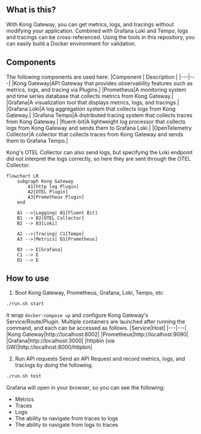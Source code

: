 ## What is this?
With Kong Gateway, you can get metrics, logs, and tracings without modifying your application.
Combined with Grafana Loki and Tempo, logs and tracings can be cross-referenced.
Using the tools in this repository, you can easily build a Docker environment for validation.

## Components
The following components are used here.
|Component | Description |
|---|---|
|Kong Gateway|API Gateway that provides observability features such as metrics, logs, and tracing via Plugins.|
|Prometheus|A monitoring system and time series database that collects metrics from Kong Gateway.|
|Grafana|A visualization tool that displays metrics, logs, and tracings.|
|Grafana Loki|A log aggregation system that collects logs from Kong Gateway.|
|Grafana Tempo|A distributed tracing system that collects traces from Kong Gateway.|
|fluent-bit|A lightweight log processor that collects logs from Kong Gateway and sends them to Grafana Loki.|
|OpenTelemetry Collector|A collector that collects traces from Kong Gateway and sends them to Grafana Tempo.|


Kong's OTEL Collector can also send logs, but specifying the Loki endpoint did not interpret the logs correctly, so here they are sent through the OTEL Collector.

```mermaid
flowchart LR
    subgraph Kong Gateway
        A1[http log Plugin]
        A2[OTEL Plugin]
        A3[Prometheus Plugin]
    end

    A1 -->|Logging| B1[Fluent Bit]
    B1 --> B2[OTEL Collector]
    B2 --> B3[Loki]

    A2 -->|Tracing| C1[Tempo]
    A3 -->|Metrics| D1[Prometheus]

    B3 --> E[Grafana]
    C1 --> E
    D1 --> E
```


## How to use
1. Boot Kong Gateway, Prometheus, Grafana, Loki, Tempo, etc
```sh
./run.sh start
```
It wrap `docker-compose up` and configure Kong Gateway's Service/Route/Plugin.
Multiple containers are launched after running the command, and each can be accessed as follows.
|Service|Host|
|---|---|
|Kong Gateway|http://localhost:8002|
|Prometheus|http://localhost:9090|
|Grafana|http://localhost:3000|
|httpbin (via GW)|http://localhost:8000/httpbin|

2. Run API requests
Send an API Request and record metrics, logs, and tracings by doing the following.
```sh
./run.sh test
```
Grafana will open in your browser, so you can see the following:

- Metrics
- Traces
- Logs
- The ability to navigate from traces to logs
- The ability to navigate from logs to traces

